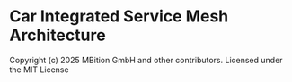 Car Integrated Service Mesh Architecture
========================================

Copyright (c) 2025 MBition GmbH and other contributors.
Licensed under the MIT License
